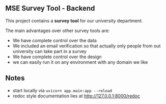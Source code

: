 ## MSE Survey Tool - Backend

This project contains a **survey tool** for our university department.

The main advantages over other survey tools are:
* We have complete control over the data
* We included an email verification so that actually only people 
  from out university can take part in a survey
* We have complete control over the design
* we can easily run it on any environment with any domain we like

## Notes 

- start locally via `uvicorn app.main:app --reload`
- redoc style documentation lies at http://127.0.0.1:8000/redoc
